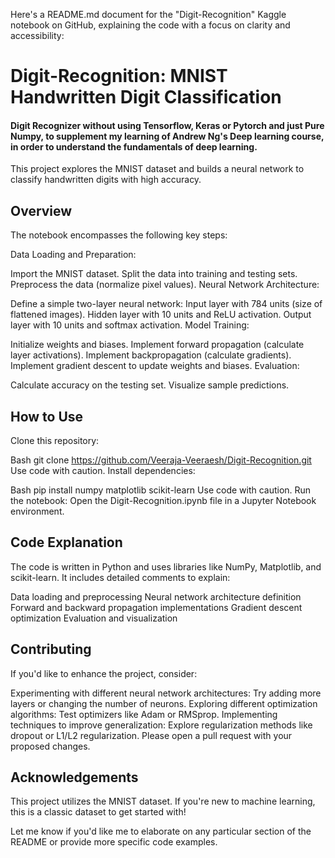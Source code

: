 Here's a README.md document for the "Digit-Recognition" Kaggle notebook on GitHub, explaining the code with a focus on clarity and accessibility:

# Digit-Recognition: MNIST Handwritten Digit Classification

#### Digit Recognizer without using Tensorflow, Keras or Pytorch and just Pure Numpy, to supplement my learning of Andrew Ng's Deep learning course, in order to understand the fundamentals of deep learning.
This project explores the MNIST dataset and builds a neural network to classify handwritten digits with high accuracy.

## Overview

The notebook encompasses the following key steps:

Data Loading and Preparation:

Import the MNIST dataset.
Split the data into training and testing sets.
Preprocess the data (normalize pixel values).
Neural Network Architecture:

Define a simple two-layer neural network:
Input layer with 784 units (size of flattened images).
Hidden layer with 10 units and ReLU activation.
Output layer with 10 units and softmax activation.
Model Training:

Initialize weights and biases.
Implement forward propagation (calculate layer activations).
Implement backpropagation (calculate gradients).
Implement gradient descent to update weights and biases.
Evaluation:

Calculate accuracy on the testing set.
Visualize sample predictions.
## How to Use

Clone this repository:

Bash
git clone https://github.com/Veeraja-Veeraesh/Digit-Recognition.git
Use code with caution.
Install dependencies:

Bash
pip install numpy matplotlib scikit-learn 
Use code with caution.
Run the notebook:
Open the Digit-Recognition.ipynb file in a Jupyter Notebook environment.

## Code Explanation

The code is written in Python and uses libraries like NumPy, Matplotlib, and scikit-learn. It includes detailed comments to explain:

Data loading and preprocessing
Neural network architecture definition
Forward and backward propagation implementations
Gradient descent optimization
Evaluation and visualization
## Contributing

If you'd like to enhance the project, consider:

Experimenting with different neural network architectures: Try adding more layers or changing the number of neurons.
Exploring different optimization algorithms: Test optimizers like Adam or RMSprop.
Implementing techniques to improve generalization: Explore regularization methods like dropout or L1/L2 regularization.
Please open a pull request with your proposed changes.

## Acknowledgements

This project utilizes the MNIST dataset. If you're new to machine learning, this is a classic dataset to get started with!

Let me know if you'd like me to elaborate on any particular section of the README or provide more specific code examples.
